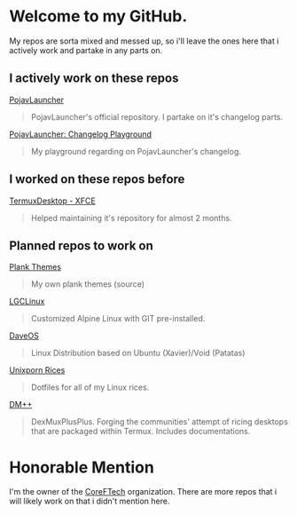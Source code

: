 # Welcome to my GitHub.
My repos are sorta mixed and messed up, so i'll leave the ones here that i actively work and partake in any parts on.

## I actively work on these repos
[PojavLauncher](https://github.com/PojavLauncherTeam/PojavLauncher)
> PojavLauncher's official repository. I partake on it's changelog parts.

[PojavLauncher: Changelog Playground](https://github.com/rsc4nevee/plchangelog-playground)
> My playground regarding on PojavLauncher's changelog.
## I worked on these repos before
[TermuxDesktop - XFCE](https://github.com/yisus7u7/termux-desktop-xfce)
> Helped maintaining it's repository for almost 2 months.
## Planned repos to work on
[Plank Themes](https://github.com/rsc4nevee/plank-themes)
> My own plank themes (source)

[LGCLinux](https://github.com/rsc4nevee/lgclinux)
> Customized Alpine Linux with GIT pre-installed.

[DaveOS](https://github.com/rsc4nevee/daveos)
> Linux Distribution based on Ubuntu (Xavier)/Void (Patatas)

[Unixporn Rices](https://github.com/rsc4nevee/unixporn-rices)
> Dotfiles for all of my Linux rices.

[DM++](https://github.com/rsc4nevee/DexmuxPlusPlus)
> DexMuxPlusPlus. Forging the communities' attempt of ricing desktops that are packaged within Termux. Includes documentations.

# Honorable Mention
I'm the owner of the [CoreFTech](https://github.com/CoreFTech) organization. There are more repos that i will likely work on that i didn't mention here.
